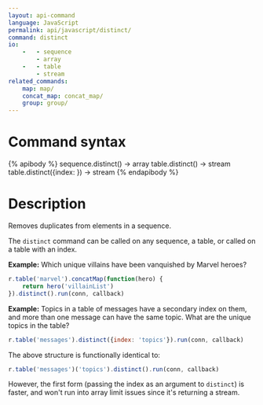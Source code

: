 ```yaml
---
layout: api-command
language: JavaScript
permalink: api/javascript/distinct/
command: distinct
io:
    -   - sequence
        - array
    -   - table
        - stream
related_commands:
    map: map/
    concat_map: concat_map/
    group: group/
---
```


# Command syntax #

{% apibody %}
sequence.distinct() &rarr; array
table.distinct() &rarr; stream
table.distinct({index: <indexname>}) &rarr; stream
{% endapibody %}

# Description #

Removes duplicates from elements in a sequence.

The `distinct` command can be called on any sequence, a table, or called on a table with an index.

__Example:__ Which unique villains have been vanquished by Marvel heroes?

```js
r.table('marvel').concatMap(function(hero) {
    return hero('villainList')
}).distinct().run(conn, callback)
```

__Example:__ Topics in a table of messages have a secondary index on them, and more than one message can have the same topic. What are the unique topics in the table?

```js
r.table('messages').distinct({index: 'topics'}).run(conn, callback)
```

The above structure is functionally identical to:

```js
r.table('messages')('topics').distinct().run(conn, callback)
```

However, the first form (passing the index as an argument to `distinct`) is faster, and won't run into array limit issues since it's returning a stream.
